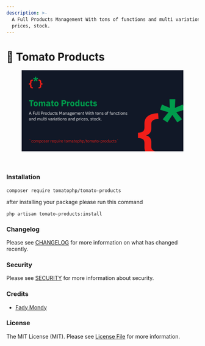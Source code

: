 ```yaml
---
description: >-
  A Full Products Management With tons of functions and multi variations and
  prices, stock.
---
```


# 👜 Tomato Products

<figure><img src="../../.gitbook/assets/screenshot (1) (1) (1).png" alt=""><figcaption></figcaption></figure>

<figure><img src="../../.gitbook/assets/Screenshot 2023-11-23 at 4.20.01 PM (1).png" alt=""><figcaption></figcaption></figure>

### Installation

```
composer require tomatophp/tomato-products
```

after installing your package please run this command

```
php artisan tomato-products:install
```

### Changelog

Please see [CHANGELOG](https://github.com/tomatophp/tomato-products/blob/master/CHANGELOG.md) for more information on what has changed recently.

### Security

Please see [SECURITY](https://github.com/tomatophp/tomato-products/blob/master/SECURITY.md) for more information about security.

### Credits

* [Fady Mondy](mailto:info@3x1.io)

### License

The MIT License (MIT). Please see [License File](https://github.com/tomatophp/tomato-products/blob/master/LICENSE.md) for more information.
